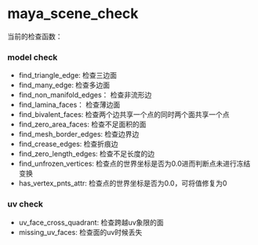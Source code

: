 # maya_scene_check
当前的检查函数：
### model check
- find_triangle_edge: 检查三边面
- find_many_edge: 检查多边面
- find_non_manifold_edges： 检查非流形边
- find_lamina_faces： 检查薄边面
- find_bivalent_faces: 检查两个边共享一个点的同时两个面共享一个点
- find_zero_area_faces: 检查不足面积的面
- find_mesh_border_edges: 检查边界边
- find_crease_edges: 检查折痕边
- find_zero_length_edges: 检查不足长度的边
- find_unfrozen_vertices: 检查点的世界坐标是否为0.0进而判断点未进行冻结变换
- has_vertex_pnts_attr: 检查点的世界坐标是否为0.0，可将值修复为0

### uv check
- uv_face_cross_quadrant: 检查跨越uv象限的面
- missing_uv_faces: 检查面的uv时候丢失
